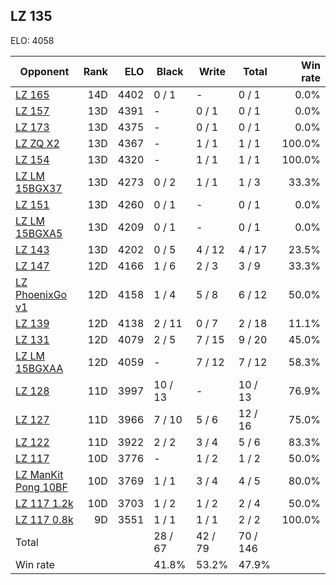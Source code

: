 ## LZ 135 ##

ELO: 4058

Opponent | Rank | ELO | Black | Write | Total | Win rate
---------|-----:|----:|-------|-------|-------|-------:
[LZ 165](LZ%20165.md) | 14D | 4402 | 0 / 1 | - | 0 / 1 | 0.0%
[LZ 157](LZ%20157.md) | 13D | 4391 | - | 0 / 1 | 0 / 1 | 0.0%
[LZ 173](LZ%20173.md) | 13D | 4375 | - | 0 / 1 | 0 / 1 | 0.0%
[LZ ZQ X2](LZ%20ZQ%20X2.md) | 13D | 4367 | - | 1 / 1 | 1 / 1 | 100.0%
[LZ 154](LZ%20154.md) | 13D | 4320 | - | 1 / 1 | 1 / 1 | 100.0%
[LZ LM 15BGX37](LZ%20LM%2015BGX37.md) | 13D | 4273 | 0 / 2 | 1 / 1 | 1 / 3 | 33.3%
[LZ 151](LZ%20151.md) | 13D | 4260 | 0 / 1 | - | 0 / 1 | 0.0%
[LZ LM 15BGXA5](LZ%20LM%2015BGXA5.md) | 13D | 4209 | 0 / 1 | - | 0 / 1 | 0.0%
[LZ 143](LZ%20143.md) | 13D | 4202 | 0 / 5 | 4 / 12 | 4 / 17 | 23.5%
[LZ 147](LZ%20147.md) | 12D | 4166 | 1 / 6 | 2 / 3 | 3 / 9 | 33.3%
[LZ PhoenixGo v1](LZ%20PhoenixGo%20v1.md) | 12D | 4158 | 1 / 4 | 5 / 8 | 6 / 12 | 50.0%
[LZ 139](LZ%20139.md) | 12D | 4138 | 2 / 11 | 0 / 7 | 2 / 18 | 11.1%
[LZ 131](LZ%20131.md) | 12D | 4079 | 2 / 5 | 7 / 15 | 9 / 20 | 45.0%
[LZ LM 15BGXAA](LZ%20LM%2015BGXAA.md) | 12D | 4059 | - | 7 / 12 | 7 / 12 | 58.3%
[LZ 128](LZ%20128.md) | 11D | 3997 | 10 / 13 | - | 10 / 13 | 76.9%
[LZ 127](LZ%20127.md) | 11D | 3966 | 7 / 10 | 5 / 6 | 12 / 16 | 75.0%
[LZ 122](LZ%20122.md) | 11D | 3922 | 2 / 2 | 3 / 4 | 5 / 6 | 83.3%
[LZ 117](LZ%20117.md) | 10D | 3776 | - | 1 / 2 | 1 / 2 | 50.0%
[LZ ManKit Pong 10BF](LZ%20ManKit%20Pong%2010BF.md) | 10D | 3769 | 1 / 1 | 3 / 4 | 4 / 5 | 80.0%
[LZ 117 1.2k](LZ%20117%201.2k.md) | 10D | 3703 | 1 / 2 | 1 / 2 | 2 / 4 | 50.0%
[LZ 117 0.8k](LZ%20117%200.8k.md) | 9D | 3551 | 1 / 1 | 1 / 1 | 2 / 2 | 100.0%
Total | | | 28 / 67 | 42 / 79 | 70 / 146 | 
Win rate| | | 41.8% | 53.2% | 47.9% | 
